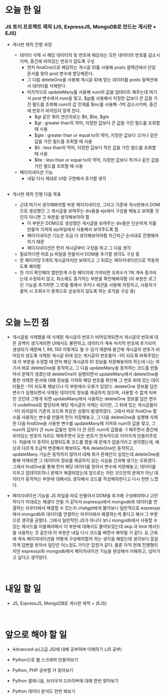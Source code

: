 # 오늘 한 일

### JS 토이 프로젝트 제작 (JS, ExpressJS, MongoDB로 만드는 게시판 + EJS)

- 게시판 제작 진행 과정

  - 데이터 삭제 시 해당 데이터의 뒷 번호에 해당되는 모든 데이터의 번호를 감소시키며, 중간에 비어있는 번호가 없도록 구성
    - 먼저 findOne으로 해당하는 게시글 ID를 사용해 posts 컬렉션에서 단일 문서를 찾아 post 변수에 할당해준다.
    - 그 다음 deleteOne을 사용해 게시글 ID에 맞는 데이터를 posts 컬렉션에서 데이터를 삭제한다.
    - 마지막으로 updateMany를 사용해 num의 값을 업데이트 해주는데 여기서 post 변수에서 num을 찾고, $gt를 사용해서 지정한 값보다 큰 값을 가진 필드를 조회해 num의 값 전체를 $inc를 사용해 -1씩 감소시키며, 중간에 번호가 비어있지 않게 한다.
      - $gt 같은 쿼리 연산자로는 $lt, $lte, $gte
      - $gt : greater than의 약어, 지정한 값보다 큰 값을 가진 필드를 조회할 때 사용
      - $gte : greater than or equal to의 약어, 지정한 값보다 크거나 같은 값을 가진 필드를 조회할 때 사용
      - $lt : less than의 약어, 지정한 값보다 작은 값을 가진 필드를 조회할 때 사용
      - $lte : less than or equal to의 약어, 지정한 값보다 작거나 같은 값을 가진 필드를 조회할 때 사용
  - 페이지네이션 기능
    - 내일 다시 제대로 UI랑 구현해서 추가할 생각

  <br />

- 게시판 제작 진행 다음 목표

  - 근데 여기서 생각해봐야할 부분 페이지네이션, 그리고 기존에 게시판에서 DOM으로 생성했던 그 게시글을 보여주는 div들을 ejs에서 구성을 해놓고 보여줄 것 인지 아니면 그 부분을 생각해보아야 함
    - 이 부분은 DOM으로 생성했던 게시글을 보여주는 div들은 단순하게 키를 만들어 가져와 ejs파일에서 사용해서 보여주도록 함.
    - 페이지네이션 기능은 조금 더 생각해보아야함 차근차근 순서대로 진행해야하기 때문
    - 페이지네이션은 먼저 게시글부터 구성을 하고 그 다음 생각
  - 필요하다면 따로 js 파일을 만들어서 DOM을 추가할 생각도 구상 중
  - 한 페이지당 5개의 게시글까지만 보여지고 그 뒤로는 페이지네이션으로 작동하도록 해야함
  - 한 가지 확인해야 할만한게 수정 페이지에 가게되면 조회수가 1씩 계속 증가되는데 수정하지 않고, 취소해도 증가하는 부분을 확인해봐야함 (이 부분은 로그인 기능을 추가하면 그 ID를 통해서 쿠키나 세션을 사용해 저장하고, 사용자가 클릭 시 조회수가 중복으로 상승하지 않도록 하는 로직을 구상 중)

<br />

# 오늘 느낀 점

- 게시글을 삭제했을 때 삭제된 게시글의 번호가 비어있게되면서 게시글의 번호에 대한 공백이 생기게되면 UI에서도 불편하고, 데이터가 계속 마지막 번호에 추가되어 생성되기 때문에 1, 99, 150 이렇게도 될 수 있기 때문에 중간에 게시글의 번호가 비어있지 않도록 삭제된 게시글 뒤에 있는 게시글의 번호들이 -1이 되도록 바꿔주었는데 이 부분을 수정할 때 먼저 해당 게시글의 ID 정보를 저장해놓아야 하는데 나는 여기서 바로 deleteOne을 동작하고, 그 다음 updateMany을 동작하는 코드를 만들어서 문제가 생겼는데 deleteOne이 실행되면서 updateMany에서 deleteOne을 통한 삭제한 문서에 대해 정보를 가져와 해당 번호를 확인해 그 번호 뒤에 있는 데이터들은 -1이 되도록 해놨으나 이 부분에서 오류가 있었다. deleteOne 정보를 담은 변수가 실행되면서 삭제된 데이터의 정보를 제공하지 않으며, 사용할 수 없게 되버린 것인데 그렇게 되면 updateMany에서 사용하는 deleteOne 정보를 담은 변수가 undefined로 할당되며 해당 게시글이 삭제는 되지만, 그 뒤에 있는 게시글들이 -1이 되지않아 기존의 코드와 똑같은 상황이 발생하였다. 그래서 따로 findOne 함수를 사용하는 변수를 만들어 먼저 저장해놓고, 그 다음 deleteOne을 실행해 삭제한 다음 findOne을 사용한 변수를 updateMany에 가져와 num의 값을 찾고, 그 num의 값보다 큰 num 값들만 찾아 더 큰 모든 num의 값들을 -1 해주면서 중간에 비어있는 번호의 자리도 메꿔주면서 모든 번호가 연속적으로 이어지게 만들어주었다. 처음에 이 동작이 실행되도록 코드를 짰을 때 문제가 없을거라고 생각했는데, 예상과 다르게 조금씩 변경해서 해보아도 계속 deleteOne만 동작하고, updateMany 기능은 동작하지 않아서 대체 뭐가 문제인지 싶었는데 deleteOne을 통해 삭제되면 그 데이터의 정보를 제공하지 않는 사실을 간과해 생기는 오류였다. 그래서 findOne을 통해 먼저 해당 데이터를 찾아서 변수에 저장해놓고, 데이터를 지우고 업데이트하니 문제가 해결되었는데 앞으로는 저런 코드만의 문제가 아닌 데이터가 동작하는 부분에 대해서도 생각해서 코드를 작성해야한다고 다시 한번 느꼈다.

- 페이지네이션 기능을 JS 파일을 따로 만들어서 DOM을 추가해 구성해야하나 고민하다가 이대로는 해결이 안될 거 같아서 expressjs에서 mongodb와 데이터를 연결하는 라우터에서 해결할 수 있는지 chatgpt에게 물어보니 일반적으로 expressjs에서 mongodb와 데이터를 연결하는 라우터에서 해결하는게 좋다고 해서 그 부분으로 생각을 굳혔다. 그래서 일반적인 JS가 아니다 보니 mongodb에서 사용할 수 있는 메서드를 이용해야해서 이 부분에 대해서도 물어보았는데 skip 과 limit 메서드를 사용하는 것 같은데 이 부분은 내일 다시 코드를 짜면서 봐야될 거 같다. 요 근래에 계속 페이지네이션을 어떻게 구성해야할까 하는 생각을 해왔는데 생각보다 깔끔하게 답변을 받아서 일단은 어느정도 가닥은 잡힌거 같다. 물론 아직 현재 진행형이지만 expressjs와 mongodb에서 페이지네이션 기능을 완성해서 이해하고, 넘어가고 싶다고 생각된다.

<br />

# 내일 할 일

- JS, ExpressJS, MongoDB로 게시판 제작 + (EJS)

<br />

# 앞으로 해야 할 일

- Advanced-js(고급 JS)에 대해 공부하며 이해하기 (JS 공부)

- Python으로 웹 스크래퍼 만들어보기

- Python, PHP 공부할 거 찾아보기

- Python 셀레니움, 브라우저 드라이버에 대해 한번 찾아보기

- Python 데이터 분석도 한번 봐보기

